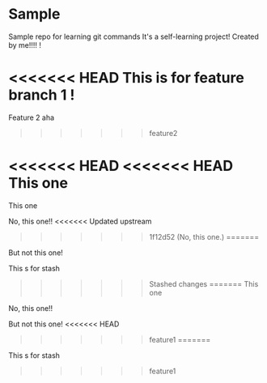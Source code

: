 # Sample
Sample repo for learning git commands 
It's a self-learning project!
Created by me!!!!
!

<<<<<<< HEAD
This is for feature branch 1 !
=======
Feature 2 aha
>>>>>>> feature2

<<<<<<< HEAD
<<<<<<< HEAD
This one
=======
This one

No, this one!!
<<<<<<< Updated upstream
>>>>>>> 1f12d52 (No, this one.)
=======

But not this one!

This s for stash
>>>>>>> Stashed changes
=======
This one

No, this one!!

But not this one!
<<<<<<< HEAD
>>>>>>> feature1
=======

This s for stash
>>>>>>> feature1
